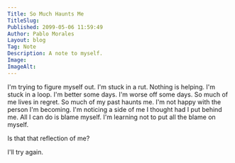 ```yaml
---
Title: So Much Haunts Me
TitleSlug: 
Published: 2099-05-06 11:59:49
Author: Pablo Morales
Layout: blog
Tag: Note
Description: A note to myself. 
Image: 
ImageAlt: 
---
```

I'm trying to figure myself out. I'm stuck in a rut. Nothing is helping. I'm stuck in a loop. I'm better some days. I'm worse off some days. So much of me lives in regret. So much of my past haunts me. I'm not happy with the person I'm becoming. I'm noticing a side of me I thought had I put behind me. All I can do is blame myself. I'm learning not to put all the blame on myself. 

Is that that reflection of me?

I'll try again.